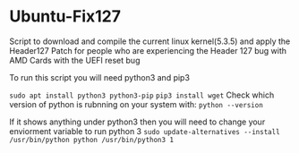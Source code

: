 # Ubuntu-Fix127

Script to download and compile the current linux kernel(5.3.5) and apply the Header127 Patch for people who are experiencing the Header 127 bug with AMD Cards with the UEFI reset bug 

To run this script you will need python3 and pip3

``` sudo apt install python3 python3-pip ```
``` pip3 install wget ```
Check which version of python is rubnning on your system with:
``` python --version ```

If it shows anything under python3 then you will need to change your enviorment variable to run python 3
``` sudo update-alternatives --install /usr/bin/python python /usr/bin/python3 1 ```
